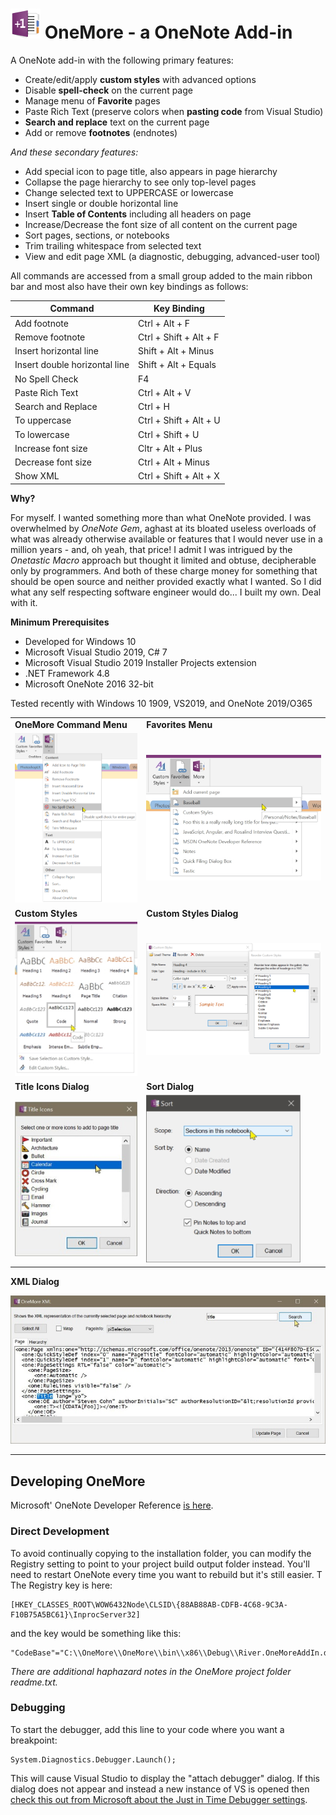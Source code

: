 ﻿# ![logo](Screenshots/Logo.jpg "logo") OneMore - a OneNote Add-in

A OneNote add-in with the following primary features:

* Create/edit/apply **custom styles** with advanced options
* Disable **spell-check** on the current page
* Manage menu of **Favorite** pages
* Paste Rich Text (preserve colors when **pasting code** from Visual Studio)
* **Search and replace** text on the current page
* Add or remove **footnotes** (endnotes)

*And these secondary features:*

* Add special icon to page title, also appears in page hierarchy
* Collapse the page hierarchy to see only top-level pages
* Change selected text to UPPERCASE or lowercase
* Insert single or double horizontal line
* Insert **Table of Contents** including all headers on page
* Increase/Decrease the font size of all content on the current page
* Sort pages, sections, or notebooks
* Trim trailing whitespace from selected text
* View and edit page XML (a diagnostic, debugging, advanced-user tool)


All commands are accessed from a small group added to the main ribbon bar and 
most also have their own key bindings as follows:

| Command                       | Key Binding |
| ----------------------------- | ----------- |
| Add footnote                  | Ctrl + Alt + F
| Remove footnote               | Ctrl + Shift + Alt + F
| Insert horizontal line        | Shift + Alt + Minus
| Insert double horizontal line | Shift + Alt + Equals
| No Spell Check                | F4
| Paste Rich Text               | Ctrl + Alt + V
| Search and Replace            | Ctrl + H
| To uppercase                  | Ctrl + Shift + Alt + U
| To lowercase                  | Ctrl + Shift + U
| Increase font size            | Cltr + Alt + Plus
| Decrease font size            | Ctrl + Alt + Minus
| Show XML                      | Ctrl + Shift + Alt + X


**Why?**

For myself. I wanted something more than what OneNote provided. I was overwhelmed by _OneNote Gem_,
aghast at its bloated useless overloads of what was already otherwise available or features that
I would never use in a million years - and, oh yeah, that price! I admit I was intrigued by the
_Onetastic Macro_ approach but thought it limited and obtuse, decipherable only by programmers.
And both of these charge money for something that should be open source and neither provided exactly
what I wanted. So I did what any self respecting software engineer would do... I built my own.
Deal with it.

**Minimum Prerequisites**

* Developed for Windows 10
* Microsoft Visual Studio 2019, C# 7
* Microsoft Visual Studio 2019 Installer Projects extension
* .NET Framework 4.8
* Microsoft OneNote 2016 32-bit

Tested recently with Windows 10 1909, VS2019, and OneNote 2019/O365

|     |     |
| --- | --- |
| **OneMore Command Menu**                               | **Favorites Menu** |
| ![Command Menu](Screenshots/MoreMenu.png)              | ![Favorites Menu](Screenshots/FavoritesMenu.png) |
| **Custom Styles**                                      | **Custom Styles Dialog** |
| ![Styles](Screenshots/CustomStyles.png)                | ![Styles Dialog](Screenshots/CustomStylesDialog.png) |
| **Title Icons Dialog**                                 | **Sort Dialog** |
| ![Title Icon Dialog](Screenshots/TItleIconsDialog.png) | ![Sort Dialog](Screenshots/SortDialog.png) |

**XML Dialog**

![XML Dialog](Screenshots/XmlDialog.jpg)

---

## Developing OneMore

Microsoft' OneNote Developer Reference 
[is here](https://docs.microsoft.com/en-us/office/client-developer/onenote/onenote-developer-reference).

### Direct Development

To avoid continually copying to the installation folder, you can modify the Registry setting to point to your project build output folder instead. You'll
need to restart OneNote every time you want to rebuild but it's still easier. T
The Registry key is here:

    [HKEY_CLASSES_ROOT\WOW6432Node\CLSID\{88AB88AB-CDFB-4C68-9C3A-F10B75A5BC61}\InprocServer32]

and the key would be something like this:

	"CodeBase"="C:\\OneMore\\OneMore\\bin\\x86\\Debug\\River.OneMoreAddIn.dll"

*There are additional haphazard notes in the OneMore project folder readme.txt.*


### Debugging

To start the debugger, add this line to your code where you want a breakpoint:

    System.Diagnostics.Debugger.Launch();

This will cause Visual Studio to display the "attach debugger" dialog. If this dialog does
not appear and instead a new instance of VS is opened then 
[check this out from Microsoft about the Just in Time Debugger settings](https://docs.microsoft.com/en-us/visualstudio/debugger/debug-using-the-just-in-time-debugger).
